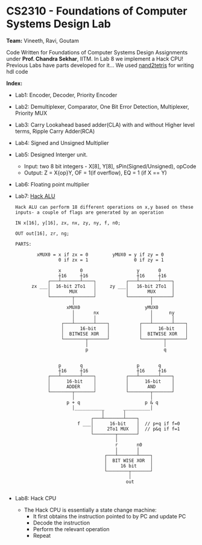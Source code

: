 # CS2310 - Foundations of Computer Systems Design Lab
**Team:** Vineeth, Ravi, Goutam

Code Written for Foundations of Computer Systems Design Assignments under **Prof. Chandra Sekhar**, IITM.
In Lab 8 we implement a Hack CPU! Previous Labs have parts developed for it...
We used [nand2tetris](https://www.nand2tetris.org/) for writing hdl code

**Index:**
* Lab1: Encoder, Decoder, Priority Encoder
* Lab2: Demultiplexer, Comparator, One Bit Error Detection, Multiplexer, Priority MUX
* Lab3: Carry Lookahead based adder(CLA) with and without Higher level terms, Ripple Carry Adder(RCA)
* Lab4: Signed and Unsigned Multiplier
* Lab5: Designed Interger unit.
    * Input: two 8 bit integers - X[8], Y[8], sPin(Signed/Unsigned), opCode
    * Output: Z = X{op}Y, OF = 1(if overflow), EQ = 1 (if X == Y)
* Lab6: Floating point multiplier
* Lab7: [Hack ALU](https://github.com/Vineeth-Kada/CS2310/blob/main/lab07/HackALU.hdl)

    ```
    Hack ALU can perform 18 different operations on x,y based on these inputs- a couple of flags are generated by an operation
    
    IN x[16], y[16], zx, nx, zy, ny, f, n0;
    
    OUT out[16], zr, ng;

    PARTS:

            xMUX0 = x if zx = 0         yMUX0 = y if zy = 0
                    0 if zx = 1                 0 if zy = 1

                    x       0                    y       0      
                    ┼16     ┼16                  ┼16     ┼16
                ┌───┴───────┴────┐           ┌───┴───────┴────┐
          zx ___│  16-bit 2To1   │     zy ___│   16-bit 2To1  │
                │       MUX      │           │       MUX      │
                └────────┬───────┘           └────────┬───────┘
                         │                            │   
                       xMUX0                        yMUX0      
                         │       nx                   │      ny   
                         │       │                    │       │  
                     ┌───┴───────┴────┐           ┌───┴───────┴────┐
                     │      16-bit    │           │      16-bit    │
                     │  BITWISE XOR   │           │  BITWISE XOR   │
                     └────────┬───────┘           └────────┬───────┘
                              │                            │   
                              p                            q
        

                    p       q                    p       q      
                    ┼16     ┼16                  ┼16     ┼16
                ┌───┴───────┴────┐           ┌───┴───────┴────┐
                │      16-bit    │           │      16-bit    │
                │      ADDER     │           │       AND      │
                └────────┬───────┘           └────────┬───────┘
                         │                            │   
                       p + q                        p & q
                         │___________       __________│   
                                    │       │         
                                ┌───┴───────┴────┐           
                           f ___│      16-bit    │  // p+q if f=0        
                                │     2To1 MUX   │  // p&q if f=1         
                                └────────┬───────┘           
                                         │                             
                                         r       n0
                                         │       │         
                                     ┌───┴───────┴────┐           
                                     │  BIT WISE XOR  │         
                                     │     16 bit     │         
                                     └────────┬───────┘           
                                              │                             
                                             out                            
        

    ```

        
        
* Lab8: Hack CPU
   * The Hack CPU is essentially a state change machine:
      * It first obtains the instruction pointed to by PC and update PC
      * Decode the instruction
      * Perform the relevant operation
      * Repeat
